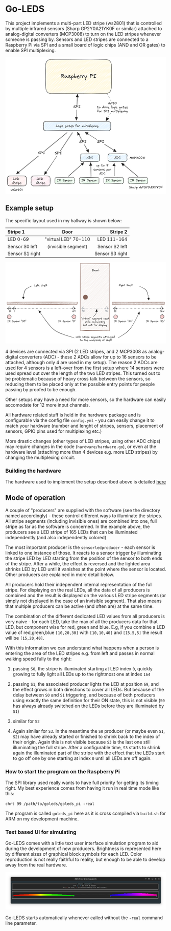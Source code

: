 # Go-LEDS

This project implements a multi-part LED stripe (ws2801) that is
controlled by multiple infrared sensors (Sharp GP2Y0A21YK0F or
similar) attached to analog-digital converters (MCP3008)
to turn on the LED stripes whenever someone is passing by. Sensors and
LED stripes are connected to a Raspberry Pi via SPI and a small board
of logic chips (AND and OR gates) to enable SPI multiplexing.

![Overview](images/overview.png)


## Example setup 

The specific layout used in my hallway is shown below:

| Stripe 1        | Door                 |        Stripe 2 |
|:----------------|:--------------------:|----------------:|
| LED 0-69        | "virtual LED" 70-110 |     LED 111-164 |
| Sensor S0 left  | (invisible segment)  |  Sensor S2 left |
| Sensor S1 right |                      | Sensor S3 right |

![Hallway](images/hallway.png)

4 devices are connected via SPI (2 LED stripes, and 2 MCP3008 as
analog-digital converters (ADC) - these 2 ADCs allow for up to 16
sensors to be attached, although only 4 are used in my setup). The
reason 2 ADCs are used for 4 sensors is a left-over from the first
setup where 14 sensors were used spread out over the length of the two
LED stripes. This turned out to be problematic because of heavy
cross talk between the sensors, so reducing them to be placed only at
the possible entry points for people passing by proofed to be enough.

Other setups may have a need for more sensors, so the hardware can
easily accomodate for 12 more input channels.

All hardware related stuff is held in the hardware package and is
configurable via the config file `config.yml` - you can easily change
it to match your hardware (number and lenght of stripes, sensors,
placement of sensors, GPIO pins used for multiplexing etc.)

More drastic changes (other types of LED stripes, using other ADC
chips) may require changes in the code (`hardware/hardware.go`), or
even at the hardware level (attaching more than 4 devices e.g. more LED
stripes) by changing the multiplexing circuit.

### Building the hardware

The hardware used to implement the setup described above is detailed
[here](Hardware.md)

## Mode of operation 

A couple of "producers" are supplied with the software (see the
directory named accordingly) - these control different ways to
illuminate the stripes. All stripe segments (including invisible ones)
are combined into one, full stripe as far as the software is
concerned. In the example above, the producers see a LED stripe of 165
LEDs that can be illuminated independently (and also independently
colored)

The most important producer is the `sensorledproducer` - each sensor
is linked to one instance of those. It reacts to a sensor trigger by
illuminating the stripe LED by LED starting from the position of the
sensor to both ends of the stripe. After a while, the effect is
reversed and the lighted area shrinks LED by LED until it vanishes at
the point where the sensor is located.  Other producers are explained
in more detail below.

All producers hold their independent internal representation of the
full stripe. For displaying on the real LEDs, all the
data of all producers is combined and the result is displayed on the
various LED stripe segments (or simply not displayed in the case of an
invisible segment). That also means that multiple producers can be
active (and often are) at the same time.

The combination of the different dedicated LED values from all
producers is very naive - for each LED, take the max of all the
producers data for that LED, but component wise for red, green and
blue. E.g, if you combine a LED value of red,green,blue `[10,20,30]` with
`[10,10,40]` and `[15,5,5]` the result will be `[15,20,40]`. 

With this information we can understand what happens when a person is
entering the area of the LED stripes e.g. from left and passes in
normal walking speed fully to the right:

1. passing `S0`, the stripe is illuminated starting at LED index `0`,
   quickly growing to fully light all LEDs up to the rightmost one at
   index `164`
   
2. passing `S1`, the associated producer lights the LED at position
   `69`, and the effect grows in both directions to cover all
   LEDs. But because of the delay between `S0` and `S1` triggering,
   and because of both producers using exactly the same definition for
   their ON state, this is not visible (`S0` has always already
   switched on the LEDs before they are illuminated by `S1`)
   
3. similar for `S2`

4. Again similar for `S3`. In the meantime the `S0` producer (or maybe
   even `S1`, `S2`) may have already started or finished to shrink
   back to the index of their origin. Again this is not visible
   because `S3` is the last one still illuminating the full
   stripe. After a configurable time, `S3` starts to shrink again the
   illuminated part of the stripe with the effect that the LEDs start
   to go off one by one starting at index `0` until all LEDs are off
   again.

### How to start the program on the Raspberry Pi

The SPI library used really wants to have full priority for getting
its timing right. My best experience comes from having it run in real
time mode like this:

`chrt 99 /path/to/goleds/goleds_pi -real`

The program is called `goleds_pi` here as it is cross compiled via
`build.sh` for ARM on my development machine.

### Text based UI for simulating

Go-LEDS comes with a little text user interface simulation program to
aid during the development of new producers. Brightness is represented
here by different sizes of graphical block symbols for each LED. Color
reproduction is not really faithful to reality, but enough to be able
to develop away from the real hardware.

![Go-LEDS TUI](images/goleds-tui.png)

Go-LEDS starts automatically whenever called without the `-real`
command line parameter. 
